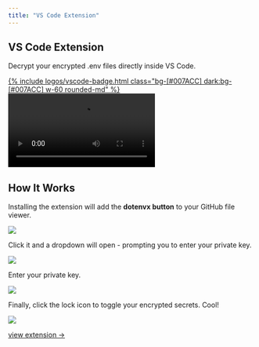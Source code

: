 ```yaml
---
title: "VS Code Extension"
---
```


<section class="max-w-3xl mx-auto mt-20 flex flex-col px-5">
  <h1 class="my-5 text-center text-5xl sm:text-6xl md:text-7xl lg:text-8xl font-bold tracking-tight leading-none text-zinc-950 dark:text-[#ECD53F]">VS Code Extension</h1>
  <p class="mx-auto mt-3 max-w-3xl text-center text-md md:text-lg text-zinc-600 leading-2 mb-6">Decrypt your encrypted .env files directly inside VS Code.</p>

  <div class="mx-auto mt-3 text-center">
    <a href="https://chromewebstore.google.com/detail/dotenvx/bgfjfohnmfhchfhcifedcncjdpmibfbp" target="_blank">
      {% include logos/vscode-badge.html class="bg-[#007ACC] dark:bg-[#007ACC] w-60 rounded-md" %}
    </a>
  </div>

  <video class="my-10 w-full rounded-md border border-zinc-200 dark:border-zinc-800" controls>
    <source src="https://github.com/user-attachments/assets/c5401116-9192-4340-be59-e691f2fe3b4e" type="video/mp4">
    your browser does not support the video tag
  </video>

  <h2 class="my-3 mb-1 text-3xl lg:text-4xl font-bold tracking-tight leading-none text-zinc-950 dark:text-zinc-50">How It Works</h2>

  <p class="my-3 text-md md:text-lg text-zinc-600">Installing the extension will add the <strong>dotenvx button</strong> to your GitHub file viewer.</p>

  <img src="https://github.com/user-attachments/assets/c91b843b-4402-458f-aee4-bddeda2c88ef" class="rounded-md my-3 border border-zinc-200 dark:border-zinc-800"/>

  <p class="my-3 text-md md:text-lg text-zinc-600">Click it and a dropdown will open - prompting you to enter your private key.</p>

  <img src="https://github.com/user-attachments/assets/457f5be7-39fe-4176-b045-171a4dfc43d8" class="rounded-md my-3 border border-zinc-200 dark:border-zinc-800" />

  <p class="my-3 text-md md:text-lg text-zinc-600">Enter your private key.</p>

  <img src="https://github.com/user-attachments/assets/58026295-8b53-4e9f-8c82-8674496774c2" class="rounded-md my-3 border border-zinc-200 dark:border-zinc-800"/>

  <p class="my-3 text-md md:text-lg text-zinc-600">Finally, click the lock icon to toggle your encrypted secrets. Cool!</p>

  <img src="https://github.com/user-attachments/assets/979da618-7a80-4129-a573-9ae122c49f34" class="rounded-md my-3 border border-zinc-200 dark:border-zinc-800"/>

  <p class="mt-10 text-center"><a class="link-primary" href="https://chromewebstore.google.com/detail/dotenvx/bgfjfohnmfhchfhcifedcncjdpmibfbp" target="_blank">view extension &rarr;</a></p>

  <div class="mb-24"></div>
</section>
